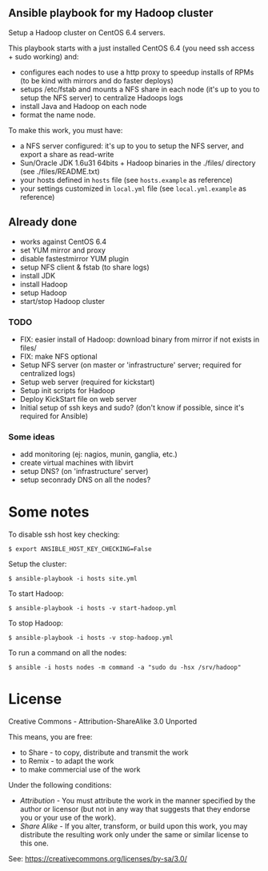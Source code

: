 Ansible playbook for my Hadoop cluster
--------------------------------------

Setup a Hadoop cluster on CentOS 6.4 servers.

This playbook starts with a just installed CentOS 6.4 (you need ssh access + sudo working) and:

- configures each nodes to use a http proxy to speedup installs of RPMs (to be kind with mirrors and do faster deploys)
- setups /etc/fstab and mounts a NFS share in each node (it's up to you to setup the NFS server) to centralize Hadoops logs
- install Java and Hadoop on each node
- format the name node.

To make this work, you must have:

 - a NFS server configured: it's up to you to setup the NFS server, and export a share as read-write
 - Sun/Oracle JDK 1.6u31 64bits + Hadoop binaries in the ./files/ directory (see ./files/README.txt)
 - your hosts defined in `hosts` file (see `hosts.example` as reference)
 - your settings customized in `local.yml` file (see `local.yml.example` as reference)

## Already done

- works against CentOS 6.4
- set YUM mirror and proxy
- disable fastestmirror YUM plugin
- setup NFS client & fstab (to share logs)
- install JDK
- install Hadoop
- setup Hadoop
- start/stop Hadoop cluster

### TODO

- FIX: easier install of Hadoop: download binary from mirror if not exists in files/
- FIX: make NFS optional
- Setup NFS server (on master or 'infrastructure' server; required for centralized logs)
- Setup web server (required for kickstart)
- Setup init scripts for Hadoop
- Deploy KickStart file on web server
- Initial setup of ssh keys and sudo? (don't know if possible, since it's required for Ansible)

### Some ideas

- add monitoring (ej: nagios, munin, ganglia, etc.)
- create virtual machines with libvirt
- setup DNS? (on 'infrastructure' server)
- setup seconrady DNS on all the nodes?

# Some notes

To disable ssh host key checking:

    $ export ANSIBLE_HOST_KEY_CHECKING=False

Setup the cluster:

    $ ansible-playbook -i hosts site.yml

To start Hadoop:

    $ ansible-playbook -i hosts -v start-hadoop.yml

To stop Hadoop:

    $ ansible-playbook -i hosts -v stop-hadoop.yml

To run a command on all the nodes:

    $ ansible -i hosts nodes -m command -a "sudo du -hsx /srv/hadoop"

# License

Creative Commons - Attribution-ShareAlike 3.0 Unported

This means, you are free:

 - to Share - to copy, distribute and transmit the work
 - to Remix - to adapt the work
 - to make commercial use of the work

Under the following conditions:

 - *Attribution* - You must attribute the work in the manner specified by the author or licensor (but not in any way that suggests that they endorse you or your use of the work).
 - *Share Alike* - If you alter, transform, or build upon this work, you may distribute the resulting work only under the same or similar license to this one.

See: https://creativecommons.org/licenses/by-sa/3.0/

